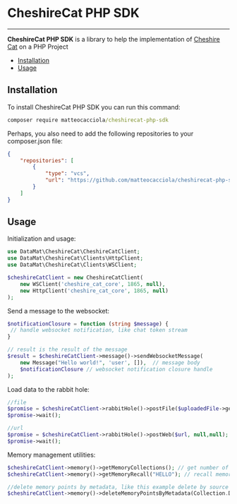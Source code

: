 # CheshireCat PHP SDK

----

**CheshireCat PHP SDK** is a library to help the implementation
of [Cheshire Cat](https://github.com/matteocacciola/cheshirecat-core) on a PHP Project

* [Installation](#installation)
* [Usage](#usage)

## Installation

To install CheshireCat PHP SDK you can run this command:
```cmd
composer require matteocacciola/cheshirecat-php-sdk
```

Perhaps, you also need to add the following repositories to your composer.json file:
```json
{
    "repositories": [
        {
            "type": "vcs",
            "url": "https://github.com/matteocacciola/cheshirecat-php-sdk"
        }
    ]
}
```

## Usage
Initialization and usage:

```php
use DataMat\CheshireCat\CheshireCatClient;
use DataMat\CheshireCat\Clients\HttpClient;
use DataMat\CheshireCat\Clients\WSClient;

$cheshireCatClient = new CheshireCatClient(
    new WSClient('cheshire_cat_core', 1865, null),
    new HttpClient('cheshire_cat_core', 1865, null)
);
```
Send a message to the websocket:

```php
$notificationClosure = function (string $message) {
 // handle websocket notification, like chat token stream
}

// result is the result of the message
$result = $cheshireCatClient->message()->sendWebsocketMessage(
    new Message("Hello world!", 'user', []),  // message body
    $notificationClosure // websocket notification closure handle
);

```

Load data to the rabbit hole:
```php
//file
$promise = $cheshireCatClient->rabbitHole()->postFile($uploadedFile->getPathname(), null, null);
$promise->wait();

//url
$promise = $cheshireCatClient->rabbitHole()->postWeb($url, null,null);
$promise->wait();
```

Memory management utilities:

```php
$cheshireCatClient->memory()->getMemoryCollections(); // get number of vectors in the working memory
$cheshireCatClient->memory()->getMemoryRecall("HELLO"); // recall memories by text

//delete memory points by metadata, like this example delete by source
$cheshireCatClient->memory()->deleteMemoryPointsByMetadata(Collection.Declarative, ["source" => $url]);
```
